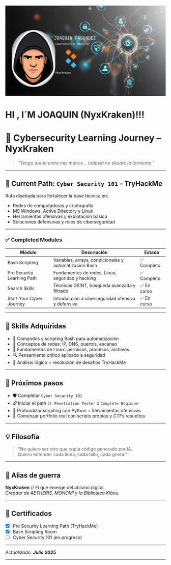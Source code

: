 <p align="center">
  <img src="assets/bannercapuchaestesi.jpg" alt="Banner NyxKraken" width="600"/>
</p>

# HI , I´M JOAQUIN (NyxKraken)!!!

# 🧠 Cybersecurity Learning Journey – NyxKraken

> *"Tengo arena entre mis manos... todavía no desaté la tormenta."*

---

## 📍 Current Path: `Cyber Security 101` – TryHackMe

Ruta diseñada para fortalecer la base técnica en:
- Redes de computadoras y criptografía
- MS Windows, Active Directory y Linux
- Herramientas ofensivas y explotación básica
- Soluciones defensivas y roles de ciberseguridad

---

### ✅ Completed Modules

| Módulo                          | Descripción                                     | Estado       |
|--------------------------------|-------------------------------------------------|--------------|
| Bash Scripting                 | Variables, arrays, condicionales y automatización Bash | ✅ Completo |
| Pre Security Learning Path     | Fundamentos de redes, Linux, seguridad y hacking | ✅ Completo |
| Search Skills                  | Técnicas OSINT, búsqueda avanzada y filtrado     | ✅ En curso  |
| Start Your Cyber Journey       | Introducción a ciberseguridad ofensiva y defensiva | ✅ En curso  |

---

## 🧱 Skills Adquiridas

- 📁 Comandos y scripting Bash para automatización
- 📡 Conceptos de redes: IP, DNS, puertos, escaneo
- 🧬 Fundamentos de Linux: permisos, procesos, archivos
- 🔍 Pensamiento crítico aplicado a seguridad
- 📜 Análisis lógico + resolución de desafíos TryHackMe

---

## 🚧 Próximos pasos

- 🛡️ Completar `Cyber Security 101`
- 🔓 Iniciar el path `Jr Penetration Tester` o `Complete Beginner`
- 🧪 Profundizar scripting con Python + herramientas ofensivas
- 📂 Comenzar portfolio real con scripts propios y CTFs resueltos

---

## 💡 Filosofía

> "No quiero ser otro que copia código generado por IA.  
> Quiero entender cada línea, cada fallo, cada grieta."

---

## 🐙 Alias de guerra

**NyxKraken** // El que emerge del abismo digital.  
_Creador de AETHERIS, MONOMI y la Biblioteca Kibou._

---

## 🏁 Certificados

- [x] Pre Security Learning Path (TryHackMe)
- [x] Bash Scripting Room
- [ ] Cyber Security 101 (en progreso)

---

_Actualizado: **Julio 2025**_

---
